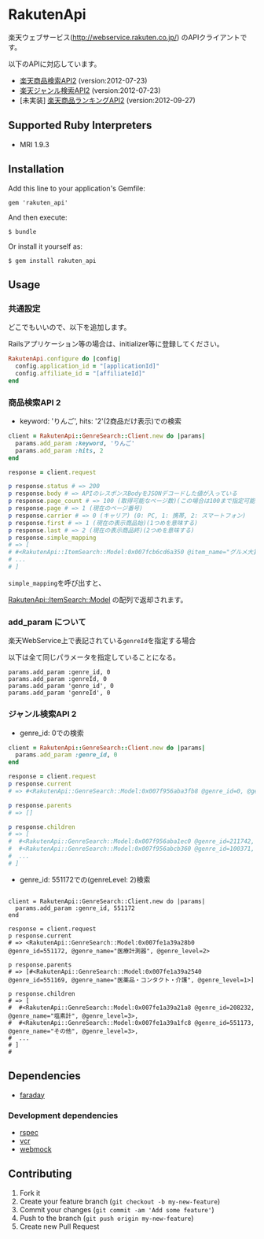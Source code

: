 # RakutenApi

楽天ウェブサービス(http://webservice.rakuten.co.jp/) のAPIクライアントです。

以下のAPIに対応しています。

- [楽天商品検索API2](http://webservice.rakuten.co.jp/api/ichibaitemsearch/) (version:2012-07-23)
- [楽天ジャンル検索API2](https://webservice.rakuten.co.jp/api/ichibagenresearch/) (version:2012-07-23)
- [未実装] [楽天商品ランキングAPI2](https://webservice.rakuten.co.jp/api/ichibaitemranking/) (version:2012-09-27)

## Supported Ruby Interpreters

* MRI 1.9.3

## Installation

Add this line to your application's Gemfile:

    gem 'rakuten_api'

And then execute:

    $ bundle

Or install it yourself as:

    $ gem install rakuten_api

## Usage

### 共通設定

どこでもいいので、以下を追加します。

Railsアプリケーション等の場合は、initializer等に登録してください。

```ruby
RakutenApi.configure do |config|
  config.application_id = "[applicationId]"
  config.affiliate_id = "[affiliateId]"
end
```

### 商品検索API 2

* keyword: 'りんご', hits: '2'(2商品だけ表示)での検索

```ruby
client = RakutenApi::GenreSearch::Client.new do |params|
  params.add_param :keyword, 'りんご'
  params.add_param :hits, 2
end

response = client.request

p response.status # => 200
p response.body # => APIのレスポンスBodyをJSONデコードした値が入っている
p response.page_count # => 100 (取得可能なページ数)(この場合は100まで指定可能を意味する)
p response.page # => 1 (現在のページ番号)
p response.carrier # => 0 (キャリア) (0: PC, 1: 携帯, 2: スマートフォン)
p response.first # => 1 (現在の表示商品始)(1つめを意味する)
p response.last # => 2 (現在の表示商品終)(2つめを意味する)
p response.simple_mapping
# => [
# #<RakutenApi::ItemSearch::Model:0x007fcb6cd6a350 @item_name="グルメ大賞2010 青森県産 りんご サンふじ...略", @catchcopy="【送料無料】りんご 青森産 サンふじ...略" @item_url="http://item.rakuten.co.jp/cameashi/10000323/", @affiliate_url="", @small_image_urls=["http://thumbnail.image.rakuten.co.jp/@0_mall/cameashi/cabinet/00473472/2012fuji-f5kgb.jpg?_ex=64x64", "http://thumbnail.image.rakuten.co.jp/@0_mall/cameashi/cabinet/00473472/img58491689.jpg?_ex=64x64", "http://thumbnail.image.rakuten.co.jp/@0_mall/cameashi/cabinet/00473472/img55339932.gif?_ex=64x64"], @medium_image_urls=["http://thumbnail.image.rakuten.co.jp/@0_mall/cameashi/cabinet/00473472/2012fuji-f5kgb.jpg?_ex=128x128", "http://thumbnail.image.rakuten.co.jp/@0_mall/cameashi/cabinet/00473472/img58491689.jpg?_ex=128x128", "http://thumbnail.image.rakuten.co.jp/@0_mall/cameashi/cabinet/00473472/img55339932.gif?_ex=128x128"], @image_flag=true, @availability=true, @tax_flag=false, @postage_flag=false, @creadit_card_flag=true, @shop_of_the_year_flag=false, @ship_overseas_flag=false, @asuraku_flag=false, @gift_flag=false, @ship_overseas_area="", @asuraku_closing_time="", @asuraku_area="", @affiliate_rate=1, @start_time="", @end_time="", @review_count=2371, @review_average=4.4, @point_rate=1, @point_rate_start_time="", @point_rate_end_time="", @shop_name="かめあし商店", @shop_code="cameashi", @shop_url="http://www.rakuten.co.jp/cameashi/", @genre_id="304637">
# ...
# ]
```

`simple_mapping`を呼び出すと、

[RakutenApi::ItemSearch::Model](https://github.com/kengos/rakuten_api/blob/master/lib/rakuten_api/item_search/model.rb) の配列で返却されます。


### add_param について

楽天WebService上で表記されている`genreId`を指定する場合

以下は全て同じパラメータを指定していることになる。

```
params.add_param :genre_id, 0
params.add_param :genreId, 0
params.add_param 'genre_id', 0
params.add_param 'genreId', 0
```

### ジャンル検索API 2

* genre_id: 0での検索

```ruby
client = RakutenApi::GenreSearch::Client.new do |params|
  params.add_param :genre_id, 0
end

response = client.request
p response.current
# => #<RakutenApi::GenreSearch::Model:0x007f956aba3fb8 @genre_id=0, @genre_name="", @genre_level=0>

p response.parents
# => []

p response.children
# => [
#  #<RakutenApi::GenreSearch::Model:0x007f956aba1ec0 @genre_id=211742, @genre_name="TV・オーディオ・カメラ", @genre_level=1>,
#  #<RakutenApi::GenreSearch::Model:0x007f956abcb360 @genre_id=100371, @genre_name="レディースファッション", @genre_level=1>,
#  ...
# ]
```

* genre_id: 551172での(genreLevel: 2)検索

```

client = RakutenApi::GenreSearch::Client.new do |params|
  params.add_param :genre_id, 551172
end

response = client.request
p response.current
# => <RakutenApi::GenreSearch::Model:0x007fe1a39a28b0 @genre_id=551172, @genre_name="医療計測器", @genre_level=2>

p response.parents
# => [#<RakutenApi::GenreSearch::Model:0x007fe1a39a2540 @genre_id=551169, @genre_name="医薬品・コンタクト・介護", @genre_level=1>]

p response.children
# => [
#  #<RakutenApi::GenreSearch::Model:0x007fe1a39a21a8 @genre_id=208232, @genre_name="塩素計", @genre_level=3>,
#  #<RakutenApi::GenreSearch::Model:0x007fe1a39a1fc8 @genre_id=551173, @genre_name="その他", @genre_level=3>,
#  ...
# ]
#
```

## Dependencies

* [faraday](https://github.com/lostisland/faraday)

### Development dependencies

* [rspec](https://github.com/rspec)
* [vcr](https://github.com/vcr/vcr)
* [webmock](https://github.com/bblimke/webmock)

## Contributing

1. Fork it
2. Create your feature branch (`git checkout -b my-new-feature`)
3. Commit your changes (`git commit -am 'Add some feature'`)
4. Push to the branch (`git push origin my-new-feature`)
5. Create new Pull Request
